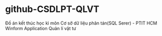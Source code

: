 # github-CSDLPT-QLVT

Đồ án kết thúc học kì môn Cơ sỡ dữ liệu phân tán(SQL Serer) - PTIT HCM
Winform Application 
Quản lí vật tư
